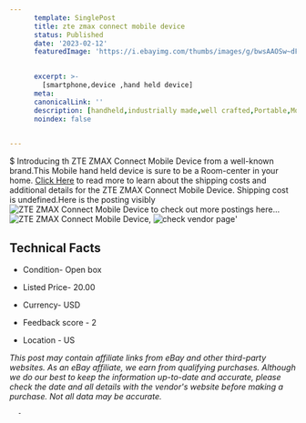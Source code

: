 ```yaml
---
      template: SinglePost
      title: zte zmax connect mobile device
      status: Published
      date: '2023-02-12'
      featuredImage: 'https://i.ebayimg.com/thumbs/images/g/bwsAAOSw~dFj1Zy0/s-l225.jpg'
       

      excerpt: >-
        [smartphone,device ,hand held device]
      meta:
      canonicalLink: ''
      description: [handheld,industrially made,well crafted,Portable,Mobile,Compact,Convenient,Lightweight,Maneuverable,Man-portable,Miniature,Carriable,Hand-held,Light,Holdable,Transportable,Mobile device,Pocket-sized,On-the-go,Wireless,Cordless,Compact size,Convenient size, smartphone,device ,hand held device]
      noindex: false
      

---
```

$
      Introducing th ZTE ZMAX Connect Mobile Device from a well-known brand.This Mobile hand held device is sure to be a Room-center in your home. [Click Here](https://www.ebay.com/itm/364125828445?hash=item54c797355d%3Ag%3AbwsAAOSw%7EdFj1Zy0&mkevt=1&mkcid=1&mkrid=711-53200-19255-0&campid=%253CePNCampaignId%253E&customid=%253CreferenceId%253E&toolid=10049) to read more to learn about the shipping costs and additional details for the ZTE ZMAX Connect Mobile Device. Shipping cost is undefined.Here is the posting visibly ![ZTE ZMAX Connect Mobile Device](https://i.ebayimg.com/thumbs/images/g/bwsAAOSw~dFj1Zy0/s-l225.jpg) to check out more postings here... ![ZTE ZMAX Connect Mobile Device](https://i.ebayimg.com/images/g/bwsAAOSw~dFj1Zy0/s-l1600.jpg), ![check vendor page](https://origin-galleryplus.ebayimg.com/ws/web/364125828445_2_0_1/225x225.jpg,https://origin-galleryplus.ebayimg.com/ws/web/364125828445_3_0_1/225x225.jpg,https://origin-galleryplus.ebayimg.com/ws/web/364125828445_4_0_1/225x225.jpg,https://origin-galleryplus.ebayimg.com/ws/web/364125828445_5_0_1/225x225.jpg)'

      

 ## Technical Facts 



     
      

 - Condition- Open box 


      

 - Listed Price- 20.00 


      

 - Currency- USD 


      

 - Feedback score - 2 


      

 - Location - US 


      
      

 *_This post may contain affiliate links from eBay and other third-party websites. As an eBay affiliate, we earn from qualifying purchases. Although we do our best to keep the information up-to-date and accurate, please check the date and all details with the vendor's website before making a purchase. Not all data may be accurate._*




      -
